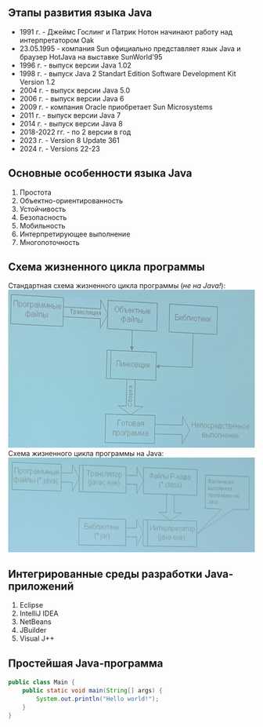 ## Этапы развития языка Java
- 1991 г. - Джеймс Гослинг и Патрик Нотон начинают работу над интерпретатором Oak
- 23.05.1995 - компания Sun официально представляет язык Java и браузер HotJava на выставке SunWorld'95
- 1996 г. - выпуск версии Java 1.02
- 1998 г. - выпуск Java 2 Standart Edition Software Development Kit Version 1.2
- 2004 г. - выпуск версии Java 5.0
- 2006 г. - выпуск версии Java 6
- 2009 г. - компания Oracle приобретает Sun Microsystems
- 2011 г. - выпуск версии Java 7
- 2014 г. - выпуск версии Java 8
- 2018-2022 гг. - по 2 версии в год
- 2023 г. - Version 8 Update 361
- 2024 г. - Versions 22-23
## Основные особенности языка Java
1. Простота
2. Объектно-ориентированность
3. Устойчивость
4. Безопасность
5. Мобильность
6. Интерпретирующее выполнение
7. Многопоточность
## Схема жизненного цикла программы
Стандартная схема жизненного цикла программы (*не на Java!*):  
![Стандартная схема жизненного цикла программы](../Pictures/01_01.%20Стандартная%20схема%20жизненного%20цикла%20программы.png)  
Схема жизненного цикла программы на Java:  
![Схема жизненного цикла программы на Java](../Pictures/01_02.%20Схема%20жизненного%20цикла%20программы%20на%20Java.png)  
## Интегрированные среды разработки Java-приложений
1. Eclipse
2. IntelliJ IDEA
3. NetBeans
4. JBuilder
5. Visual J++
## Простейшая Java-программа
```java
public class Main {
	public static void main(String[] args) {
		System.out.println("Hello world!");
	}
}
```
